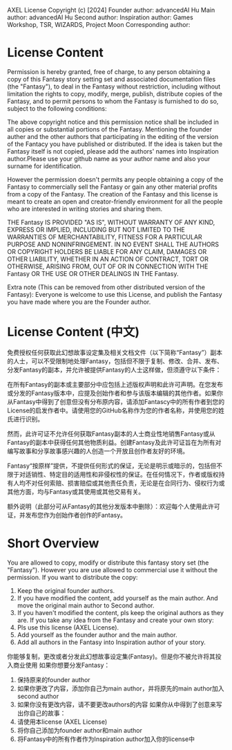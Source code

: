 AXEL License
Copyright (c) [2024]
Founder author: advancedAI Hu
Main author: advancedAI Hu
Second author: 
Inspiration author: Games Workshop, TSR, WIZARDS, Project Moon
Corresponding author: 

# License Content
Permission is hereby granted, free of charge, to any person obtaining a copy of this Fantasy story setting set and associated documentation files (the "Fantasy"), to deal in the Fantasy without restriction, including without limitation the rights to copy, modify, merge, publish, distribute copies of the Fantasy, and to permit persons to whom the Fantasy is furnished to do so, subject to the following conditions:

The above copyright notice and this permission notice shall be included in all copies or substantial portions of the Fantasy. Mentioning the founder auther and the other authors that participating in the editing of the version of the Fantacy you have published or distributed. If the idea is taken but the Fantasy itself is not copied, please add the authors' names into Inspiration author.Please use your github name as your author name and also your surname for identification.

However the permission doesn't permits any people obtaining a copy of the Fantasy to commercially sell the Fantasy or gain any other material profits from a copy of the Fantasy. The creation of the Fantasy and this license is meant to create an open and creator-friendly environment for all the people who are interested in writing stories and sharing them.

THE Fantasy IS PROVIDED "AS IS", WITHOUT WARRANTY OF ANY KIND, EXPRESS OR IMPLIED, INCLUDING BUT NOT LIMITED TO THE WARRANTIES OF MERCHANTABILITY, FITNESS FOR A PARTICULAR PURPOSE AND NONINFRINGEMENT. IN NO EVENT SHALL THE AUTHORS OR COPYRIGHT HOLDERS BE LIABLE FOR ANY CLAIM, DAMAGES OR OTHER LIABILITY, WHETHER IN AN ACTION OF CONTRACT, TORT OR OTHERWISE, ARISING FROM, OUT OF OR IN CONNECTION WITH THE Fantasy OR THE USE OR OTHER DEALINGS IN THE Fantasy.

Extra note (This can be removed from other distributed version of the Fantasy): Everyone is welcome to use this License, and publish the Fantasy you have made where you are the Founder author.

# License Content (中文)
免费授权任何获取此幻想故事设定集及相关文档文件（以下简称“Fantasy”）副本的人士，可以不受限制地处理Fantasy，包括但不限于复制、修改、合并、发布、分发Fantasy的副本，并允许被提供Fantasy的人士这样做，但须遵守以下条件：

在所有Fantasy的副本或主要部分中应包括上述版权声明和此许可声明。在您发布或分发的Fantasy版本中，应提及创始作者和参与该版本编辑的其他作者。如果你从Fantasy中得到了创意但没有分布原内容，请添加Fantascy中的所有作者到您的License的启发作者中。请使用您的GitHub名称作为您的作者名称，并使用您的姓氏进行识别。

然而，此许可证不允许任何获取Fantasy副本的人士商业性地销售Fantasy或从Fantasy的副本中获得任何其他物质利益。创建Fantasy及此许可证旨在为所有对编写故事和分享故事感兴趣的人创造一个开放且创作者友好的环境。

Fantasy“按原样”提供，不提供任何形式的保证，无论是明示或暗示的，包括但不限于对适销性、特定目的适用性和非侵权性的保证。在任何情况下，作者或版权持有人均不对任何索赔、损害赔偿或其他责任负责，无论是在合同行为、侵权行为或其他方面，均与Fantasy或其使用或其他交易有关。

额外说明（此部分可从Fantasy的其他分发版本中删除）：欢迎每个人使用此许可证，并发布您作为创始作者创作的Fantasy。

# Short Overview
You are allowed to copy, modify or distribute this fantasy story set (the "Fantasy"). However you are use allowed to commercial use it without the permission. 
If you want to distribute the copy:
1. Keep the original founder authors.
2. If you have modified the content, add yourself as the main author. And move the original main author to Second author.
3. If you haven't modified the content, pls keep the original authors as they are.
If you take any idea from the Fantasy and create your own story:
1. Pls use this license (AXEL License).
2. Add yourself as the founder author and the main author.
3. Add all authors in the Fantasy into Inspiration author of your story.

你能够复制，更改或者分发此幻想故事设定集(Fantasy)。但是你不被允许将其投入商业使用
如果你想要分发Fantasy：
1. 保持原来的founder author
2. 如果你更改了内容，添加你自己为main author，并将原先的main author加入second author
3. 如果你没有更改内容，请不要更改authors的内容
如果你从中得到了创意来写出你自己的故事：
1. 请使用本license (AXEL License)
2. 将你自己添加为founder author和main author
3. 将Fantasy中的所有作者作为Inspiration author加入你的license中
